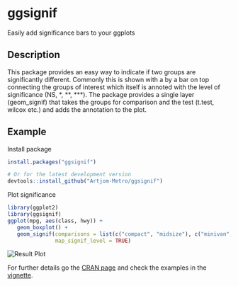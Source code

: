 # ggsignif
Easily add significance bars to your ggplots


## Description
This package provides an easy way to indicate if two groups are significantly different.
Commonly this is shown with a by a bar on top connecting the groups of interest which itself is annoted with the level of significance (NS, *, **, ***).
The package provides a single layer (geom_signif) that takes the groups for comparison and the test (t.test, wilcox etc.) and adds the annotation
to the plot.


## Example

Install package

```r
install.packages("ggsignif")

# Or for the latest development version
devtools::install_github("Artjom-Metro/ggsignif")
```

Plot significance

``` r
library(ggplot2)
library(ggsignif)
ggplot(mpg, aes(class, hwy)) +
   geom_boxplot() +
   geom_signif(comparisons = list(c("compact", "midsize"), c("minivan", "suv")),
               map_signif_level = TRUE)
```

![Result Plot](https://github.com/Artjom-Metro/ggsignif/blob/master/tests/example.png)


For further details go the [CRAN page](https://CRAN.R-project.org/package=ggsignif) and check the examples in the [vignette](https://CRAN.R-project.org/package=ggsignif/vignettes/intro.html).
